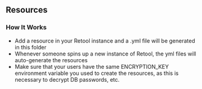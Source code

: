 
## Resources
  
### How It Works

- Add a resource in your Retool instance and a .yml file will be generated in this folder
- Whenever someone spins up a new instance of Retool, the yml files will auto-generate the resources
- Make sure that your users have the same ENCRYPTION_KEY environment variable you used to create the resources, as this is necessary to decrypt DB passwords, etc.
